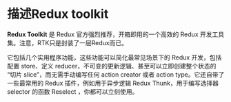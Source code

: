# 描述Redux toolkit

**Redux Toolkit** 是 Redux 官方强烈推荐，开箱即用的一个高效的 Redux 开发工具集。注意，RTK只是封装了一层Redux而已。

它包括几个实用程序功能，这些功能可以简化最常见场景下的 Redux 开发，包括配置 store、定义 reducer，不可变的更新逻辑、甚至可以立即创建整个状态的 “切片 slice”，而无需手动编写任何 action creator 或者 action type。它还自带了一些最常用的 Redux 插件，例如用于异步逻辑 Redux Thunk，用于编写选择器 selector 的函数 Reselect ，你都可以立刻使用。
